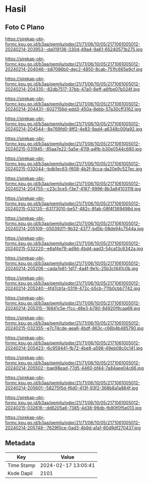 # Hasil

## Foto C Plano

https://sirekap-obj-formc.kpu.go.id/b3aa/pemilu/pdpr/21/71/06/10/05/2171061005012-20240214-203953--da019136-330d-49a4-9a61-65240571b275.jpg

https://sirekap-obj-formc.kpu.go.id/b3aa/pemilu/pdpr/21/71/06/10/05/2171061005012-20240214-204046--b87086b0-dec2-4850-8cab-751fc665e9cf.jpg

https://sirekap-obj-formc.kpu.go.id/b3aa/pemilu/pdpr/21/71/06/10/05/2171061005012-20240214-204335--82db7517-37bb-47a0-8eff-a6fbe07b024f.jpg

https://sirekap-obj-formc.kpu.go.id/b3aa/pemilu/pdpr/21/71/06/10/05/2171061005012-20240214-204431--6027156d-edd3-450a-8ebb-57a30cff3162.jpg

https://sirekap-obj-formc.kpu.go.id/b3aa/pemilu/pdpr/21/71/06/10/05/2171061005012-20240214-204544--8e769fd0-8ff2-4e83-9ad4-a6348c00fa92.jpg

https://sirekap-obj-formc.kpu.go.id/b3aa/pemilu/pdpr/21/71/06/10/05/2171061005012-20240215-031945--85aa7e22-5a5e-4119-a4fb-b30e0544c680.jpg

https://sirekap-obj-formc.kpu.go.id/b3aa/pemilu/pdpr/21/71/06/10/05/2171061005012-20240215-032044--bdb1ec63-f608-4b2f-8cca-da20e9c527ec.jpg

https://sirekap-obj-formc.kpu.go.id/b3aa/pemilu/pdpr/21/71/06/10/05/2171061005012-20240214-204755--c23c3ce5-f3e7-4167-9996-8b3a94103119.jpg

https://sirekap-obj-formc.kpu.go.id/b3aa/pemilu/pdpr/21/71/06/10/05/2171061005012-20240215-032135--63173010-be57-482c-8fab-08f4f369498d.jpg

https://sirekap-obj-formc.kpu.go.id/b3aa/pemilu/pdpr/21/71/06/10/05/2171061005012-20240214-205109--050392f1-9b32-4377-bd5b-08de94c7544a.jpg

https://sirekap-obj-formc.kpu.go.id/b3aa/pemilu/pdpr/21/71/06/10/05/2171061005012-20240215-032220--e6af4e79-ad9d-4bd4-aad3-54ca13c6342a.jpg

https://sirekap-obj-formc.kpu.go.id/b3aa/pemilu/pdpr/21/71/06/10/05/2171061005012-20240214-205206--cada7e81-1d17-4a4f-9e1c-25b3cf441c0b.jpg

https://sirekap-obj-formc.kpu.go.id/b3aa/pemilu/pdpr/21/71/06/10/05/2171061005012-20240214-205240--4fd7cb1a-0319-472c-b5cb-711b0cbb7742.jpg

https://sirekap-obj-formc.kpu.go.id/b3aa/pemilu/pdpr/21/71/06/10/05/2171061005012-20240214-205315--16841c5e-f1cc-48e3-b780-84920f9caa69.jpg

https://sirekap-obj-formc.kpu.go.id/b3aa/pemilu/pdpr/21/71/06/10/05/2171061005012-20240215-032355--e7c74cde-aea6-4bdf-863c-c66b4b485790.jpg

https://sirekap-obj-formc.kpu.go.id/b3aa/pemilu/pdpr/21/71/06/10/05/2171061005012-20240214-205423--6c959441-fb72-4be8-a598-49eb08c0c141.jpg

https://sirekap-obj-formc.kpu.go.id/b3aa/pemilu/pdpr/21/71/06/10/05/2171061005012-20240214-205502--bae98ead-77d5-4460-bf44-7a84aee04c66.jpg

https://sirekap-obj-formc.kpu.go.id/b3aa/pemilu/pdpr/21/71/06/10/05/2171061005012-20240214-205601--58275f5d-f6d0-413f-93f2-368b8a1a884f.jpg

https://sirekap-obj-formc.kpu.go.id/b3aa/pemilu/pdpr/21/71/06/10/05/2171061005012-20240215-032616--dd6205a6-7385-4d38-99db-fb90f0f5e013.jpg

https://sirekap-obj-formc.kpu.go.id/b3aa/pemilu/pdpr/21/71/06/10/05/2171061005012-20240214-205748--7629f0ce-0ad3-4b9d-a1a1-60d9df270437.jpg


## Metadata

| Key        | Value               |
| ---------- | ------------------- |
| Time Stamp | 2024-02-17 13:05:41 |
| Kode Dapil | 2101                |



